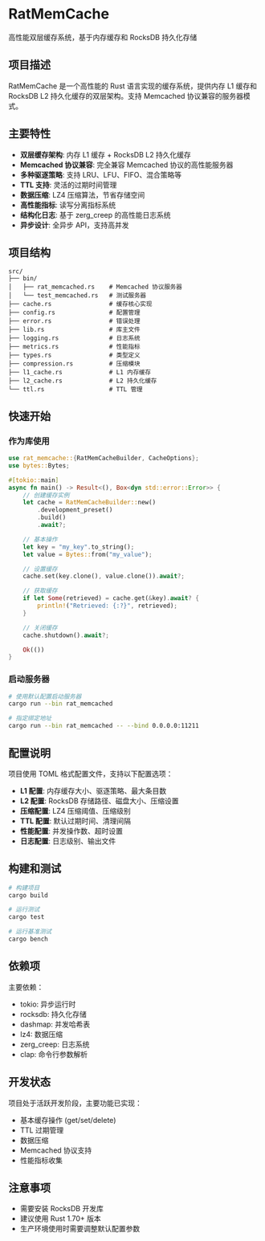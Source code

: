 # RatMemCache

高性能双层缓存系统，基于内存缓存和 RocksDB 持久化存储

## 项目描述

RatMemCache 是一个高性能的 Rust 语言实现的缓存系统，提供内存 L1 缓存和 RocksDB L2 持久化缓存的双层架构。支持 Memcached 协议兼容的服务器模式。

## 主要特性

- **双层缓存架构**: 内存 L1 缓存 + RocksDB L2 持久化缓存
- **Memcached 协议兼容**: 完全兼容 Memcached 协议的高性能服务器
- **多种驱逐策略**: 支持 LRU、LFU、FIFO、混合策略等
- **TTL 支持**: 灵活的过期时间管理
- **数据压缩**: LZ4 压缩算法，节省存储空间
- **高性能指标**: 读写分离指标系统
- **结构化日志**: 基于 zerg_creep 的高性能日志系统
- **异步设计**: 全异步 API，支持高并发

## 项目结构

```
src/
├── bin/
│   ├── rat_memcached.rs    # Memcached 协议服务器
│   └── test_memcached.rs   # 测试服务器
├── cache.rs                # 缓存核心实现
├── config.rs               # 配置管理
├── error.rs                # 错误处理
├── lib.rs                  # 库主文件
├── logging.rs              # 日志系统
├── metrics.rs              # 性能指标
├── types.rs                # 类型定义
├── compression.rs          # 压缩模块
├── l1_cache.rs             # L1 内存缓存
├── l2_cache.rs             # L2 持久化缓存
└── ttl.rs                  # TTL 管理
```

## 快速开始

### 作为库使用

```rust
use rat_memcache::{RatMemCacheBuilder, CacheOptions};
use bytes::Bytes;

#[tokio::main]
async fn main() -> Result<(), Box<dyn std::error::Error>> {
    // 创建缓存实例
    let cache = RatMemCacheBuilder::new()
        .development_preset()
        .build()
        .await?;

    // 基本操作
    let key = "my_key".to_string();
    let value = Bytes::from("my_value");

    // 设置缓存
    cache.set(key.clone(), value.clone()).await?;

    // 获取缓存
    if let Some(retrieved) = cache.get(&key).await? {
        println!("Retrieved: {:?}", retrieved);
    }

    // 关闭缓存
    cache.shutdown().await?;

    Ok(())
}
```

### 启动服务器

```bash
# 使用默认配置启动服务器
cargo run --bin rat_memcached

# 指定绑定地址
cargo run --bin rat_memcached -- --bind 0.0.0.0:11211
```

## 配置说明

项目使用 TOML 格式配置文件，支持以下配置选项：

- **L1 配置**: 内存缓存大小、驱逐策略、最大条目数
- **L2 配置**: RocksDB 存储路径、磁盘大小、压缩设置
- **压缩配置**: LZ4 压缩阈值、压缩级别
- **TTL 配置**: 默认过期时间、清理间隔
- **性能配置**: 并发操作数、超时设置
- **日志配置**: 日志级别、输出文件

## 构建和测试

```bash
# 构建项目
cargo build

# 运行测试
cargo test

# 运行基准测试
cargo bench
```

## 依赖项

主要依赖：
- tokio: 异步运行时
- rocksdb: 持久化存储
- dashmap: 并发哈希表
- lz4: 数据压缩
- zerg_creep: 日志系统
- clap: 命令行参数解析

## 开发状态

项目处于活跃开发阶段，主要功能已实现：
- 基本缓存操作 (get/set/delete)
- TTL 过期管理
- 数据压缩
- Memcached 协议支持
- 性能指标收集

## 注意事项

- 需要安装 RocksDB 开发库
- 建议使用 Rust 1.70+ 版本
- 生产环境使用时需要调整默认配置参数